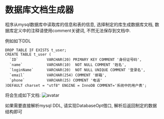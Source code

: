 # 数据库文档生成器

程序从mysql数据库中读取库的信息和表的信息, 选择制定的库生成数据库文档, 数据库定义中的注释请使用comment关键词, 不然无法保存到文档中.

例如如下DDL
```
DROP TABLE IF EXISTS t_user;
CREATE TABLE t_user (
  `ID`             VARCHAR(20) PRIMARY KEY COMMENT '身份证号码',
  `name`           VARCHAR(10)  NOT NULL COMMENT '姓名',
  `loginName`      VARCHAR(20)  NOT NULL UNIQUE COMMENT '登录名',
  `email`          VARCHAR(254) COMMENT '邮箱',
  `phone`          VARCHAR(25) COMMENT '电话'
)DEFAULT charset = "utf8" ENGINE = InnoDB COMMENT='系统中的用户表';
```

将会生成如下文档:
![avatar](http://baidu.com/pic/doge.png)

如果需要直接解析mysql DDL, 请实现DatabaseOpt借口, 解析后返回制定的数据结构即可